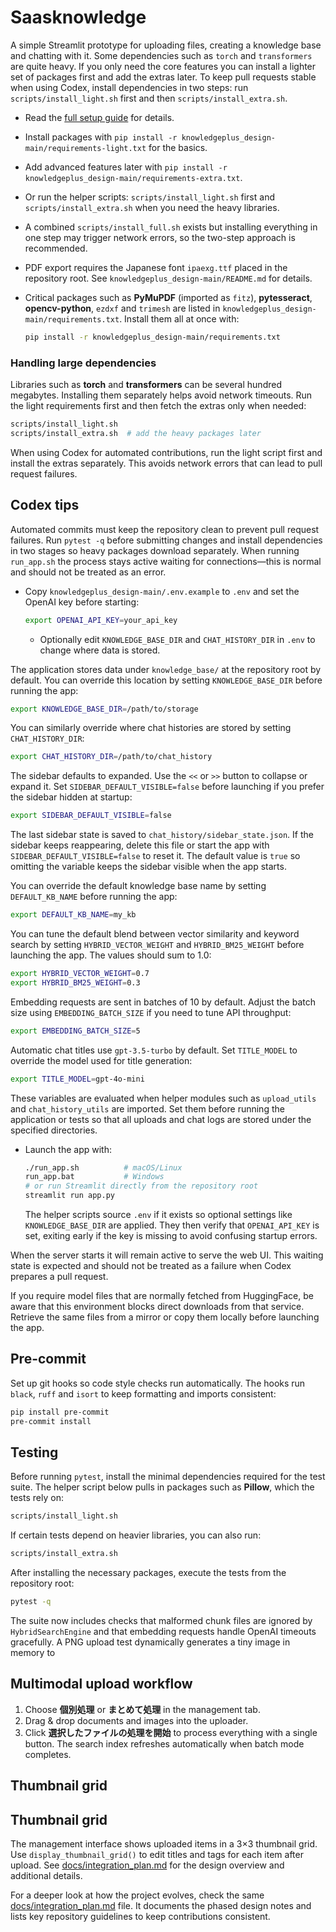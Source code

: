 # Saasknowledge

A simple Streamlit prototype for uploading files, creating a knowledge base and chatting with it. Some dependencies such as `torch` and `transformers` are quite heavy. If you only need the core features you can install a lighter set of packages first and add the extras later.
To keep pull requests stable when using Codex, install dependencies in two steps: run `scripts/install_light.sh` first and then `scripts/install_extra.sh`.

* Read the [full setup guide](knowledgeplus_design-main/README.md) for details.
* Install packages with `pip install -r knowledgeplus_design-main/requirements-light.txt` for the basics.
* Add advanced features later with `pip install -r knowledgeplus_design-main/requirements-extra.txt`.
* Or run the helper scripts: `scripts/install_light.sh` first and `scripts/install_extra.sh` when you need the heavy libraries.
* A combined `scripts/install_full.sh` exists but installing everything in one step may trigger network errors, so the two-step approach is recommended.
* PDF export requires the Japanese font `ipaexg.ttf` placed in the repository root. See `knowledgeplus_design-main/README.md` for details.
* Critical packages such as **PyMuPDF** (imported as `fitz`), **pytesseract**, **opencv-python**, `ezdxf` and `trimesh` are listed in `knowledgeplus_design-main/requirements.txt`. Install them all at once with:

  ```bash
  pip install -r knowledgeplus_design-main/requirements.txt
  ```

### Handling large dependencies

Libraries such as **torch** and **transformers** can be several hundred
megabytes. Installing them separately helps avoid network timeouts. Run the
light requirements first and then fetch the extras only when needed:

```bash
scripts/install_light.sh
scripts/install_extra.sh  # add the heavy packages later
```
When using Codex for automated contributions, run the light script first and
install the extras separately. This avoids network errors that can lead to pull
request failures.

## Codex tips

Automated commits must keep the repository clean to prevent pull request
failures. Run `pytest -q` before submitting changes and install dependencies in
two stages so heavy packages download separately. When running `run_app.sh` the
process stays active waiting for connections—this is normal and should not be
treated as an error.
* Copy `knowledgeplus_design-main/.env.example` to `.env` and set the OpenAI key before starting:

  ```bash
  export OPENAI_API_KEY=your_api_key
  ```
  - Optionally edit `KNOWLEDGE_BASE_DIR` and `CHAT_HISTORY_DIR` in `.env` to change where data is stored.

The application stores data under `knowledge_base/` at the repository root by default. You can override this location by setting `KNOWLEDGE_BASE_DIR` before running the app:

  ```bash
  export KNOWLEDGE_BASE_DIR=/path/to/storage
  ```

You can similarly override where chat histories are stored by setting
`CHAT_HISTORY_DIR`:

  ```bash
  export CHAT_HISTORY_DIR=/path/to/chat_history
  ```

The sidebar defaults to expanded. Use the `<<` or `>>` button to collapse or
expand it. Set `SIDEBAR_DEFAULT_VISIBLE=false` before launching if you prefer
the sidebar hidden at startup:

  ```bash
  export SIDEBAR_DEFAULT_VISIBLE=false
  ```

The last sidebar state is saved to `chat_history/sidebar_state.json`. If the
sidebar keeps reappearing, delete this file or start the app with
`SIDEBAR_DEFAULT_VISIBLE=false` to reset it. The default value is `true` so
omitting the variable keeps the sidebar visible when the app starts.

You can override the default knowledge base name by setting
`DEFAULT_KB_NAME` before running the app:

  ```bash
  export DEFAULT_KB_NAME=my_kb
  ```

You can tune the default blend between vector similarity and keyword search by
setting `HYBRID_VECTOR_WEIGHT` and `HYBRID_BM25_WEIGHT` before launching the
app.  The values should sum to 1.0:

  ```bash
  export HYBRID_VECTOR_WEIGHT=0.7
  export HYBRID_BM25_WEIGHT=0.3
  ```

Embedding requests are sent in batches of 10 by default. Adjust the batch size
using `EMBEDDING_BATCH_SIZE` if you need to tune API throughput:

  ```bash
  export EMBEDDING_BATCH_SIZE=5
  ```

Automatic chat titles use `gpt-3.5-turbo` by default. Set `TITLE_MODEL` to
override the model used for title generation:

  ```bash
  export TITLE_MODEL=gpt-4o-mini
  ```

These variables are evaluated when helper modules such as
`upload_utils` and `chat_history_utils` are imported. Set them before
running the application or tests so that all uploads and chat logs are
stored under the specified directories.

* Launch the app with:

  ```bash
  ./run_app.sh          # macOS/Linux
  run_app.bat           # Windows
  # or run Streamlit directly from the repository root
  streamlit run app.py
  ```
  The helper scripts source `.env` if it exists so optional settings like
  `KNOWLEDGE_BASE_DIR` are applied. They then verify that `OPENAI_API_KEY` is
  set, exiting early if the key is missing to avoid confusing startup errors.

When the server starts it will remain active to serve the web UI. This waiting
state is expected and should not be treated as a failure when Codex prepares a
pull request.

If you require model files that are normally fetched from HuggingFace, be aware
that this environment blocks direct downloads from that service. Retrieve the
same files from a mirror or copy them locally before launching the app.

## Pre-commit

Set up git hooks so code style checks run automatically. The hooks run
`black`, `ruff` and `isort` to keep formatting and imports consistent:

```bash
pip install pre-commit
pre-commit install
```

## Testing

Before running `pytest`, install the minimal dependencies required for the test
suite. The helper script below pulls in packages such as **Pillow**, which the
tests rely on:

```bash
scripts/install_light.sh
```

If certain tests depend on heavier libraries, you can also run:

```bash
scripts/install_extra.sh
```

After installing the necessary packages, execute the tests from the repository
root:

```bash
pytest -q
```

The suite now includes checks that malformed chunk files are ignored by
`HybridSearchEngine` and that embedding requests handle OpenAI timeouts
gracefully. A PNG upload test dynamically generates a tiny image in memory to

## Multimodal upload workflow

1. Choose **個別処理** or **まとめて処理** in the management tab.
2. Drag & drop documents and images into the uploader.
3. Click **選択したファイルの処理を開始** to process everything with a single button.
   The search index refreshes automatically when batch mode completes.

## Thumbnail grid

## Thumbnail grid

The management interface shows uploaded items in a 3×3 thumbnail grid. Use
`display_thumbnail_grid()` to edit titles and tags for each item after upload.
See [docs/integration_plan.md](knowledgeplus_design-main/docs/integration_plan.md)
for the design overview and additional details.

For a deeper look at how the project evolves, check the same
[docs/integration_plan.md](knowledgeplus_design-main/docs/integration_plan.md)
file. It documents the phased design notes and lists key repository
guidelines to keep contributions consistent.

